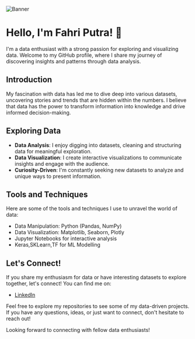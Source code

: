 <!-- Add a banner image here -->
![Banner](https://github-production-user-asset-6210df.s3.amazonaws.com/77821874/259480443-8a6f1119-8f86-46de-bfcd-e7dea065ab19.png)

# Hello, I'm Fahri Putra! 👋

I'm a data enthusiast with a strong passion for exploring and visualizing data. Welcome to my GitHub profile, where I share my journey of discovering insights and patterns through data analysis.

## Introduction

My fascination with data has led me to dive deep into various datasets, uncovering stories and trends that are hidden within the numbers. I believe that data has the power to transform information into knowledge and drive informed decision-making.

## Exploring Data

- **Data Analysis**: I enjoy digging into datasets, cleaning and structuring data for meaningful exploration.
- **Data Visualization**: I create interactive visualizations to communicate insights and engage with the audience.
- **Curiosity-Driven**: I'm constantly seeking new datasets to analyze and unique ways to present information.

## Tools and Techniques

Here are some of the tools and techniques I use to unravel the world of data:

- Data Manipulation: Python (Pandas, NumPy)
- Data Visualization: Matplotlib, Seaborn, Plotly
- Jupyter Notebooks for interactive analysis
- Keras,SKLearn,TF for ML Modelling

## Let's Connect!

If you share my enthusiasm for data or have interesting datasets to explore together, let's connect! You can find me on:

- [LinkedIn](https://www.linkedin.com/in/fahriputra)

Feel free to explore my repositories to see some of my data-driven projects. If you have any questions, ideas, or just want to connect, don't hesitate to reach out!

Looking forward to connecting with fellow data enthusiasts!


<!--
**FahriPutra00/FahriPutra00** is a ✨ _special_ ✨ repository because its `README.md` (this file) appears on your GitHub profile.

Here are some ideas to get you started:

- 🔭 I’m currently working on ...
- 🌱 I’m currently learning ...
- 👯 I’m looking to collaborate on ...
- 🤔 I’m looking for help with ...
- 💬 Ask me about ...
- 📫 How to reach me: ...
- 😄 Pronouns: ...
- ⚡ Fun fact: ...
-->
